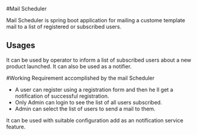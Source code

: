 
#Mail Scheduler

Mail Scheduler is spring boot application for mailing a custome template mail to a list of registered or subscribed users.


## Usages

It can be used by operator to inform a list of subscribed users about a new product launched.
It can also be used as a notifier.


#Working Requirement accomplished by the mail Scheduler 

* A user can register using a registration form and then he ll get a notification of successful registration.
* Only Admin can login to see the list of all users subscribed.
* Admin can select the list of users to send a mail to them.

It can be used with suitable configuration add as an notification service feature.
